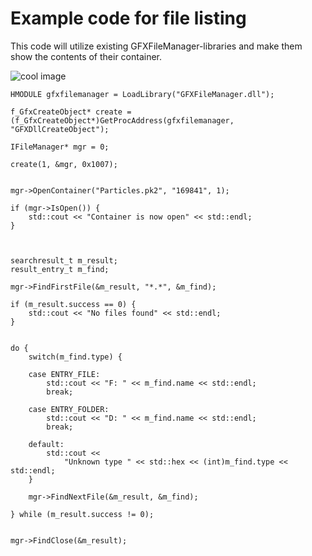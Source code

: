 # Example code for file listing

This code will utilize existing GFXFileManager-libraries and make them show the contents of their container.

![cool image](https://raw.githubusercontent.com/florian0/GFXFileManager/master/doc/example-file-listing.png)


```
HMODULE gfxfilemanager = LoadLibrary("GFXFileManager.dll");

f_GfxCreateObject* create = (f_GfxCreateObject*)GetProcAddress(gfxfilemanager, "GFXDllCreateObject");

IFileManager* mgr = 0;

create(1, &mgr, 0x1007);


mgr->OpenContainer("Particles.pk2", "169841", 1);

if (mgr->IsOpen()) {
	std::cout << "Container is now open" << std::endl;
}



searchresult_t m_result;
result_entry_t m_find;

mgr->FindFirstFile(&m_result, "*.*", &m_find);

if (m_result.success == 0) {
	std::cout << "No files found" << std::endl;
}


do {
	switch(m_find.type) {

	case ENTRY_FILE:
		std::cout << "F: " << m_find.name << std::endl;
		break;

	case ENTRY_FOLDER:
		std::cout << "D: " << m_find.name << std::endl;
		break;

	default:
		std::cout << 
			"Unknown type " << std::hex << (int)m_find.type << std::endl;
	}
	
	mgr->FindNextFile(&m_result, &m_find);

} while (m_result.success != 0);


mgr->FindClose(&m_result);


```
